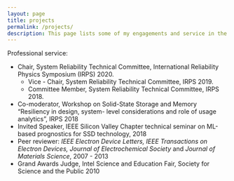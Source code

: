 ```yaml
---
layout: page
title: projects
permalink: /projects/
description: This page lists some of my engagements and service in the public domain.
---
```


Professional service:

- Chair, System Reliability Technical Committee, International Reliability Physics Symposium (IRPS) 2020.
  - Vice - Chair, System Reliability Technical Committee, IRPS 2019.
  - Committee Member, System Reliability Technical Committee, IRPS 2018.
- Co-moderator, Workshop on Solid-State Storage and Memory “Resiliency in design, system- level considerations and role of usage analytics”, IRPS 2018
- Invited Speaker, IEEE Silicon Valley Chapter technical seminar on ML-based prognostics for SSD technology, 2018
- Peer reviewer: *IEEE Electron Device Letters, IEEE Transactions on Electron Devices, Journal of Electrochemical Society* and *Journal of Materials Science*, 2007 - 2013
- Grand Awards Judge, Intel Science and Education Fair, Society for Science and the Public 2010